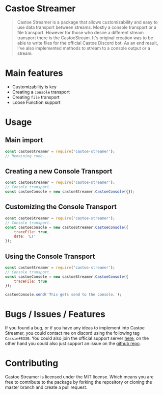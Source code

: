 # Castoe Streamer

> Castoe Streamer is a package that allows customizability and easy to use data transport between streams. Mostly a console transport or a file transport. However for those who desire a different stream transport there is the CastoeStream. It's original creation was to be able to write files for the official Castoe Discord bot. As an end result, I've also implemented methods to stream to a console output or a stream.

# Main features
* Customizability is key
* Creating a `console` transport
* Creating `file` transport
* Loose Function support

# Usage

## Main import
```JavaScript
const castoeStreamer = require('castoe-streamer');
// Remaining code....
```

## Creating a new Console Transport
```JavaScript
const castoeStreamer = require('castoe-streamer');
// Console transport.
const castoeConsole = new castoeStreamer.CastoeConsole({});
```

## Customizing the Console Transport
```JavaScript
const castoeStreamer = require('castoe-streamer');
// Console transport.
const castoeConsole = new castoeStreamer.CastoeConsole({
	traceFile: true,
	date: 'LT'
});
```

<!-- ### Colors
To customize the colors, there isn't a much customizability yet there but the colors that are able to be customized are based of the [colors package](https://www.npmjs.com/package/colors#text-colors). -->

## Using the Console Transport
```JavaScript
const castoeStreamer = require('castoe-streamer');
// Console transport.
const castoeConsole = new castoeStreamer.CastoeConsole({
	traceFile: true
});

castoeConsole.send('This gets send to the console.');
```

# Bugs / Issues / Features
If you found a bug, or if you have any ideas to implement into Castoe Streamer, you could contact me on discord using the following tag `Cassie#8330`. You could also join the official support server [here](https://discord.gg/3BjWtjn), on the other hand you could also just support an issue on the [github repo](https://github.com/DevCassie/Castoe-Streamer/issues).

# Contributing
Castoe Streamer is licensed under the MIT license. Which means you are free to contribute to the package by forking the repository or cloning the master branch and create a pull request.